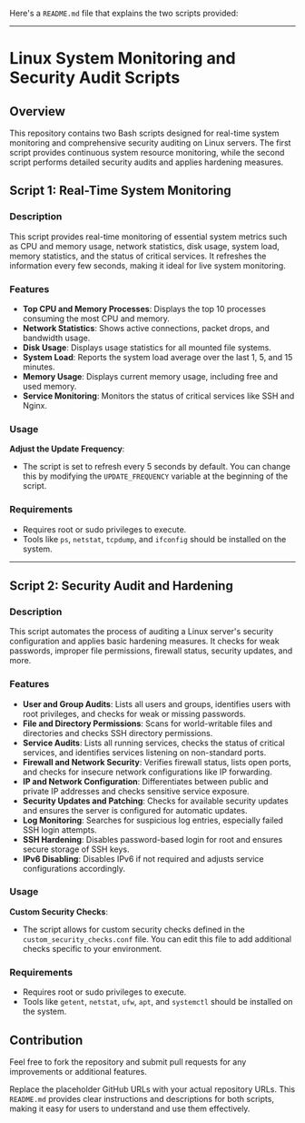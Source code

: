 Here's a `README.md` file that explains the two scripts provided:

---

# Linux System Monitoring and Security Audit Scripts

## Overview

This repository contains two Bash scripts designed for real-time system monitoring and comprehensive security auditing on Linux servers. The first script provides continuous system resource monitoring, while the second script performs detailed security audits and applies hardening measures.

## Script 1: Real-Time System Monitoring

### Description

This script provides real-time monitoring of essential system metrics such as CPU and memory usage, network statistics, disk usage, system load, memory statistics, and the status of critical services. It refreshes the information every few seconds, making it ideal for live system monitoring.

### Features

- **Top CPU and Memory Processes**: Displays the top 10 processes consuming the most CPU and memory.
- **Network Statistics**: Shows active connections, packet drops, and bandwidth usage.
- **Disk Usage**: Displays usage statistics for all mounted file systems.
- **System Load**: Reports the system load average over the last 1, 5, and 15 minutes.
- **Memory Usage**: Displays current memory usage, including free and used memory.
- **Service Monitoring**: Monitors the status of critical services like SSH and Nginx.

### Usage

 **Adjust the Update Frequency**:
   - The script is set to refresh every 5 seconds by default. You can change this by modifying the `UPDATE_FREQUENCY` variable at the beginning of the script.

### Requirements

- Requires root or sudo privileges to execute.
- Tools like `ps`, `netstat`, `tcpdump`, and `ifconfig` should be installed on the system.

---

## Script 2: Security Audit and Hardening

### Description

This script automates the process of auditing a Linux server's security configuration and applies basic hardening measures. It checks for weak passwords, improper file permissions, firewall status, security updates, and more.

### Features

- **User and Group Audits**: Lists all users and groups, identifies users with root privileges, and checks for weak or missing passwords.
- **File and Directory Permissions**: Scans for world-writable files and directories and checks SSH directory permissions.
- **Service Audits**: Lists all running services, checks the status of critical services, and identifies services listening on non-standard ports.
- **Firewall and Network Security**: Verifies firewall status, lists open ports, and checks for insecure network configurations like IP forwarding.
- **IP and Network Configuration**: Differentiates between public and private IP addresses and checks sensitive service exposure.
- **Security Updates and Patching**: Checks for available security updates and ensures the server is configured for automatic updates.
- **Log Monitoring**: Searches for suspicious log entries, especially failed SSH login attempts.
- **SSH Hardening**: Disables password-based login for root and ensures secure storage of SSH keys.
- **IPv6 Disabling**: Disables IPv6 if not required and adjusts service configurations accordingly.

### Usage

**Custom Security Checks**:
   - The script allows for custom security checks defined in the `custom_security_checks.conf` file. You can edit this file to add additional checks specific to your environment.

### Requirements

- Requires root or sudo privileges to execute.
- Tools like `getent`, `netstat`, `ufw`, `apt`, and `systemctl` should be installed on the system.

## Contribution

Feel free to fork the repository and submit pull requests for any improvements or additional features.


Replace the placeholder GitHub URLs with your actual repository URLs. This `README.md` provides clear instructions and descriptions for both scripts, making it easy for users to understand and use them effectively.
